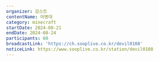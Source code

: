 ```yaml
---
organizer: 감스트
contentName: 마병대
category: minecraft
startDate: 2024-08-21
endDate: 2024-08-24
participants: 60
broadcastLink: 'https://ch.sooplive.co.kr/devil0108'
noticeLink: https://www.sooplive.co.kr/station/devil0108
---
```


